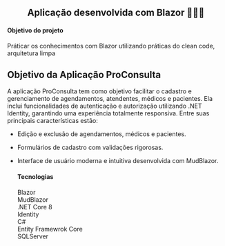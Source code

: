<h2 align="center"> 
  Aplicação desenvolvida com Blazor 👨🏽‍💻
</h2>
<div>
  <h4>Objetivo do projeto</h4>
  <p>Práticar os conhecimentos com Blazor utilizando práticas do clean code, arquitetura limpa</p>
  
  ## Objetivo da Aplicação ProConsulta

A aplicação ProConsulta tem como objetivo facilitar o cadastro e gerenciamento de agendamentos, atendentes, médicos e pacientes. Ela inclui funcionalidades de autenticação e autorização utilizando .NET Identity, garantindo uma experiência totalmente responsiva. Entre suas principais características estão:

- Edição e exclusão de agendamentos, médicos e pacientes.
- Formulários de cadastro com validações rigorosas.
- Interface de usuário moderna e intuitiva desenvolvida com MudBlazor.

  <h4>Tecnologias</h4>
  <p>
    Blazor</br>
    MudBlazor</br>
    .NET Core 8</br>
    Identity</br>
    C#</br>
    Entity Framewrok Core</br>
    SQLServer</br>
  </p>
 </div>

